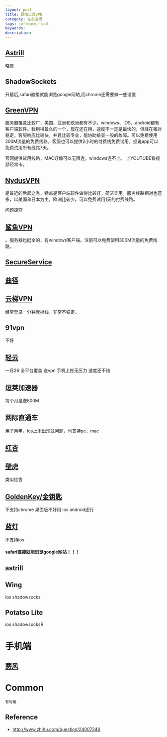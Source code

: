 ```yaml
---
layout: post
title: 翻墙工具VPN
category: 左右互搏
tags: software／tool
keywords: 
description: 
---
```


## [Astrill](https://www.astrill.com/)
略贵

## ShadowSockets

开启后,safari直接就能浏览google网站,而chrome还需要做一些设置

## [GreenVPN](http://www.greenvpn.org/)

服务器覆盖比较广，美国、亚洲和欧洲都有不少。windows、iOS、android都有客户端软件。我用得最久的一个，现在还在用，速度不一定是最快的，但胜在相对稳定。客服响应比较快，并且比较专业，能协助排查一般的故障。可以免费使用200M流量的免费线路。客服也可以提供2小时的付费线免费试用。据说app可以免费试用所有线路7天。

官网提供试用线路，MAC好像可以无限连，windows连不上。
上YOUTUBE看视频经常卡。

## [NydusVPN](http://www.nydus.com.co/)
是最近的后起之秀，特点是客户端软件做得比较好，简洁实用。服务线路相对也还多，以美国和日本为主，欧洲比较少。可以免费试用1天的付费线路。

问题掠夺


## [鲨鱼VPN](https://www.shayujsq.net/index.php)
。服务器也挺全的，有windows客户端。注册可以免费使用300M流量的免费线路。
## [SecureService](http://vpnso.com/)
## [曲径](https://getqujing.com/)
## [云梯VPN](https://www.ytsimple.com/)
经常登录一分钟就掉线，非常不稳定。
## 91vpn
不好
## [轻云](http://theqingyun.org/)
一月26 全平台覆盖 送vpn 手机上推无压力 速度还不错
## 逗荚加速器
每个月是送800M
## 网际直通车
用了两年，ios上未出现过问题，也支持pc、mac

## [红杏](http://honx.in/guide?account=taumars@hotmail.com#/)

## [壁虎](https://hyext.com)
类似红杏


## [GoldenKey/金钥匙](http://www.safasti.com/)

不支持chrome
桌面版不好用
ios android还行

## [蓝灯](https://getlantern.org/zh_CN/)

不支持ios

#### safari直接就能浏览google网站！！！

## astrill

## Wing

ios shadowsocks

## Potatso Lite

ios shadowsocksR

# 手机端
## [赛风](https://s3.amazonaws.com/psiphon/web/l99h-ony2-bspu/zh/download.html#direct)


# Common

```
有时候
```

## Reference

* <http://www.zhihu.com/question/24007346>
